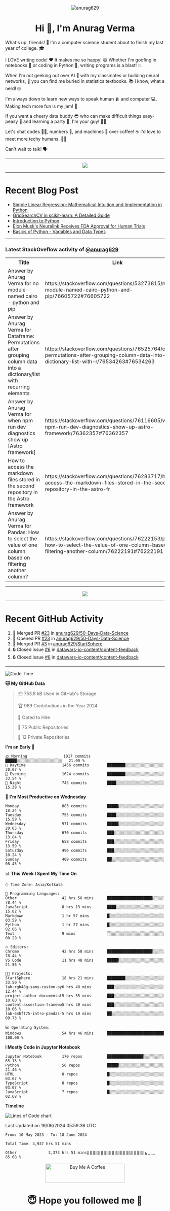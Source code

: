 

<p align="center"> <img src="https://komarev.com/ghpvc/?username=anurag629&label=Profile%20views&color=0e75b6&style=flat" alt="anurag629" /> </p>

<h1 align="center">Hi 👋, I'm Anurag Verma</h1>

What's up, friends! 👋 I'm a computer science student about to finish my last year of college. 🎓

I LOVE writing code! ❤️ It makes me so happy! 😄 Whether I'm goofing in notebooks 📓 or coding in Python 🐍, writing programs is a blast! 💥

When I'm not geeking out over AI 🤖 with my classmates or building neural networks, 🧠 you can find me buried in statistics textbooks. 📚 I know, what a nerd! 🤓

I'm always down to learn new ways to speak human 🫂 and computer 💻. Making tech more fun is my jam! 🍇

If you want a cheery data buddy 😎 who can make difficult things easy-peasy 🥝 and learning a party 🎉, I'm your guy! 🙋‍♂️

Let's chat codes 👨‍💻, numbers 🧮, and machines 🤖 over coffee! ☕ I'd love to meet more techy humans. 💁‍♂️

Can't wait to talk! 🗣️

---

<p align="center">
  <img src="https://spotify-github-profile.vercel.app/api/view.svg?uid=mwvywke3fo2gajpenodnmobfh&cover_image=true&theme=default&show_offline=false&background_color=121212&interchange=false&bar_color=53b14f&bar_color_cover=true">
</p>

---

# Recent Blog Post

<!-- BLOG-POST-LIST:START -->
- [Simple Linear Regression: Mathematical Intuition and Implementation in Python](https://codercops.tech/blog/machine-learning-algorithms/simple-linear-regression-mathematical-intuation)
- [GridSearchCV in scikit-learn: A Detailed Guide](https://codercops.tech/blog/gridsearchcv-in-scikit-learn-a-detailed-guide)
- [Introduction to Python](https://codercops.tech/blog/python-tutorial/introduction-to-python)
- [Elon Musk&#39;s Neuralink Receives FDA Approval for Human Trials](https://codercops.tech/blog/elon-musks-neuralink-receives-fda-approval-for-human-trials)
- [Basics of Python - Variables and Data Types](https://codercops.tech/blog/python-basics-of-python-variables-and-data-types)
<!-- BLOG-POST-LIST:END -->

---

### Latest StackOveflow activity of [@anurag629](https://github.com/anurag629)
<table>
  <tr><th>Title</th><th>Link</th></tr>
  <!-- STACKOVERFLOW:START --><tr><td>Answer by Anurag Verma for no module named cairo - python and pip</td><td>https://stackoverflow.com/questions/53273815/no-module-named-cairo-python-and-pip/76605722#76605722</td></tr><tr><td>Answer by Anurag Verma for Dataframe: Permutations after grouping column data into a dictionary/list with recurring elements</td><td>https://stackoverflow.com/questions/76525764/dataframe-permutations-after-grouping-column-data-into-a-dictionary-list-with-r/76534263#76534263</td></tr><tr><td>Answer by Anurag Verma for when npm run dev diagnostics show up [Astro framework]</td><td>https://stackoverflow.com/questions/76116605/when-npm-run-dev-diagnostics-show-up-astro-framework/76362357#76362357</td></tr><tr><td>How to access the markdown files stored in the second repository in the Astro framework</td><td>https://stackoverflow.com/questions/76283717/how-to-access-the-markdown-files-stored-in-the-second-repository-in-the-astro-fr</td></tr><tr><td>Answer by Anurag Verma for Pandas: How to select the value of one column based on filtering another column?</td><td>https://stackoverflow.com/questions/76222153/pandas-how-to-select-the-value-of-one-column-based-on-filtering-another-column/76222191#76222191</td></tr><!-- STACKOVERFLOW:END -->
</table>

---

<p align="center">
  <img alig src="https://github-profile-trophy.vercel.app/?username=anurag629&theme=onedark&column=-1" />
</p>

---

# Recent GitHub Activity
<!--START_SECTION:activity-->
1. 🎉 Merged PR [#23](https://github.com/anurag629/50-Days-Data-Science/pull/23) in [anurag629/50-Days-Data-Science](https://github.com/anurag629/50-Days-Data-Science)
2. 💪 Opened PR [#23](https://github.com/anurag629/50-Days-Data-Science/pull/23) in [anurag629/50-Days-Data-Science](https://github.com/anurag629/50-Days-Data-Science)
3. 🎉 Merged PR [#3](https://github.com/anurag629/StartSphere/pull/3) in [anurag629/StartSphere](https://github.com/anurag629/StartSphere)
4. 🔒 Closed issue [#6](https://github.com/datawars-io-content/content-feedback/issues/6) in [datawars-io-content/content-feedback](https://github.com/datawars-io-content/content-feedback)
5. 🔒 Closed issue [#6](https://github.com/datawars-io-content/content-feedback/issues/6) in [datawars-io-content/content-feedback](https://github.com/datawars-io-content/content-feedback)
<!--END_SECTION:activity-->

---

<!--START_SECTION:waka-->
![Code Time](http://img.shields.io/badge/Code%20Time-3%2C938%20hrs-blue)

**🐱 My GitHub Data** 

> 📦 753.8 kB Used in GitHub's Storage 
 > 
> 🏆 989 Contributions in the Year 2024
 > 
> 💼 Opted to Hire
 > 
> 📜 75 Public Repositories 
 > 
> 🔑 12 Private Repositories 
 > 
**I'm an Early 🐤** 

```text
🌞 Morning                1017 commits        █████░░░░░░░░░░░░░░░░░░░░   21.00 % 
🌆 Daytime                1456 commits        ████████░░░░░░░░░░░░░░░░░   30.07 % 
🌃 Evening                1624 commits        ████████░░░░░░░░░░░░░░░░░   33.54 % 
🌙 Night                  745 commits         ████░░░░░░░░░░░░░░░░░░░░░   15.39 % 
```
📅 **I'm Most Productive on Wednesday** 

```text
Monday                   883 commits         █████░░░░░░░░░░░░░░░░░░░░   18.24 % 
Tuesday                  755 commits         ████░░░░░░░░░░░░░░░░░░░░░   15.59 % 
Wednesday                971 commits         █████░░░░░░░░░░░░░░░░░░░░   20.05 % 
Thursday                 670 commits         ███░░░░░░░░░░░░░░░░░░░░░░   13.84 % 
Friday                   658 commits         ███░░░░░░░░░░░░░░░░░░░░░░   13.59 % 
Saturday                 496 commits         ███░░░░░░░░░░░░░░░░░░░░░░   10.24 % 
Sunday                   409 commits         ██░░░░░░░░░░░░░░░░░░░░░░░   08.45 % 
```


📊 **This Week I Spent My Time On** 

```text
🕑︎ Time Zone: Asia/Kolkata

💬 Programming Languages: 
Other                    42 hrs 58 mins      ████████████████████░░░░░   78.44 % 
JavaScript               8 hrs 13 mins       ████░░░░░░░░░░░░░░░░░░░░░   15.02 % 
Markdown                 1 hr 57 mins        █░░░░░░░░░░░░░░░░░░░░░░░░   03.59 % 
Python                   1 hr 27 mins        █░░░░░░░░░░░░░░░░░░░░░░░░   02.66 % 
Text                     9 mins              ░░░░░░░░░░░░░░░░░░░░░░░░░   00.29 % 

🔥 Editors: 
Chrome                   42 hrs 58 mins      ████████████████████░░░░░   78.44 % 
VS Code                  11 hrs 48 mins      █████░░░░░░░░░░░░░░░░░░░░   21.56 % 

🐱‍💻 Projects: 
StartSphere              18 hrs 21 mins      ████████░░░░░░░░░░░░░░░░░   33.50 % 
lab-rgh48g-samy-custom-py6 hrs 48 mins       ███░░░░░░░░░░░░░░░░░░░░░░   12.44 % 
project-author-documentat5 hrs 55 mins       ███░░░░░░░░░░░░░░░░░░░░░░   10.80 % 
content-assertion-framewo5 hrs 30 mins       ███░░░░░░░░░░░░░░░░░░░░░░   10.06 % 
lab-64hft75-intro-pandas-5 hrs 19 mins       ██░░░░░░░░░░░░░░░░░░░░░░░   09.73 % 

💻 Operating System: 
Windows                  54 hrs 46 mins      █████████████████████████   100.00 % 
```

**I Mostly Code in Jupyter Notebook** 

```text
Jupyter Notebook         170 repos           ████████████████░░░░░░░░░   65.13 % 
Python                   56 repos            █████░░░░░░░░░░░░░░░░░░░░   21.46 % 
HTML                     8 repos             █░░░░░░░░░░░░░░░░░░░░░░░░   03.07 % 
TypeScript               8 repos             █░░░░░░░░░░░░░░░░░░░░░░░░   03.07 % 
JavaScript               7 repos             █░░░░░░░░░░░░░░░░░░░░░░░░   02.68 % 
```



**Timeline**

![Lines of Code chart](https://raw.githubusercontent.com/anurag629/anurag629/main/assets/bar_graph.png)


 Last Updated on 19/06/2024 05:59:36 UTC
<!--END_SECTION:waka-->

<!--START_SECTION:waka-simple-->

```text
From: 10 May 2023 - To: 18 June 2024

Total Time: 3,937 hrs 51 mins

Other              3,373 hrs 51 mins⣿⣿⣿⣿⣿⣿⣿⣿⣿⣿⣿⣿⣿⣿⣿⣿⣿⣿⣿⣿⣿⣦⣀⣀⣀   85.68 %
```

<!--END_SECTION:waka-simple-->

<p align="center"> 
<a href="https://www.buymeacoffee.com/anurag629" target="_blank"><img src="https://cdn.buymeacoffee.com/buttons/default-orange.png" alt="Buy Me A Coffee" height="60" width="250"></a>
</p>


<h1 align="center"> 😇 Hope you followed me 🥰  </h1>
